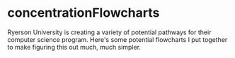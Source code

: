 # concentrationFlowcharts

Ryerson University is creating a variety of potential pathways for their computer science program. Here's some potential flowcharts I put together to make figuring this out much, much simpler. 
